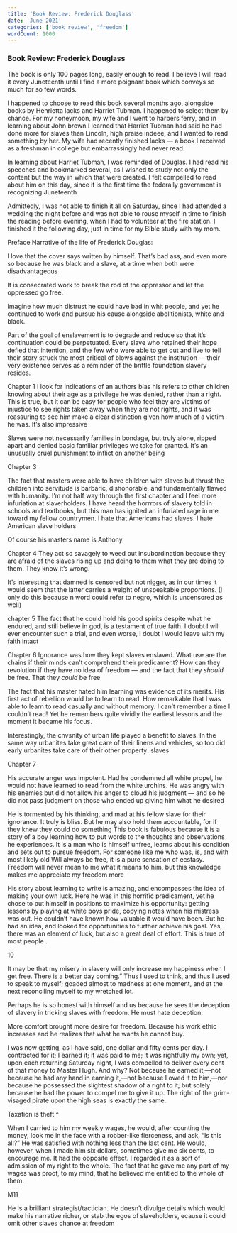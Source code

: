```yaml
---
title: 'Book Review: Frederick Douglass'
date: 'June 2021'
categories: ['book review', 'freedom']
wordCount: 1000
---
```


### Book Review: Frederick Douglass


The book is only 100 pages long, easily enough to read. I believe I will read it every Juneteenth until I find a more poignant book which conveys so much for so few words. 

I happened to choose to read this book several months ago, alongside books by Henrietta lacks and Harriet Tubman. I happened to select them by chance. For my honeymoon, my wife and I went to harpers ferry, and in learning about John brown I learned that Harriet Tubman had said he had done more for slaves than Lincoln, high praise indeee, and I wanted to read something by her. My wife had recently finished lacks — a book I received as a freshman in college but embarrassingly had never read.

In learning about Harriet Tubman, I was reminded of Douglas. I had read his speeches and bookmarked several, as I wished to study not only the content but the way in which that were created. I felt compelled to read about him on this day, since it is the first time the  federally government is recognizing Juneteenth

Admittedly, I was not able to finish it all on Saturday, since I had attended a wedding the night before and was not able to rouse myself in time to finish the reading before evening, when I had to volunteer at the fire station. I finished it the following day, just in time for my Bible study with my mom.

 
Preface
Narrative of the life of Frederick Douglas:

I love that the cover says written by himself. That’s bad ass, and even more so because he was black and a slave, at a time when both were disadvantageous 

It is consecrated work to break the rod of the oppressor and let the oppressed go free.

Imagine how much distrust he could have bad in whit people, and yet he continued to work and pursue his cause alongside abolitionists, white and black.

Part of the goal of enslavement is to degrade and reduce so that it’s continuation could be perpetuated. Every slave who retained their hope defied that intention, and the few who were able to get out and live to tell their story struck the most critical of blows against the institution — their very existence serves as a reminder of the brittle foundation slavery resides. 

Chapter 1
I look for indications of an authors bias his refers to other children knowing about their age as a privilege he was denied, rather than a right. This is true, but it can be easy for people who feel they are victims of injustice to see rights taken away when they are not rights, and it was reassuring to see him make a clear distinction given how much of a victim he was. It’s also impressive 

Slaves were not necessarily families in bondage, but truly alone, ripped apart and denied basic familiar privileges we take for granted. It’s an unusually cruel punishment to inflict on another being

Chapter 3

The fact that masters were able to have children with slaves but thrust the children into servitude is barbaric, dishonorable, and fundamentally flawed with humanity. I’m not half way through the first chapter and I feel more infuriation at slaverholders. I have heard the horrrors of slavery told in schools and textbooks, but this man has ignited an infuriated rage in me toward my fellow countrymen. I hate that Americans had slaves. I hate American slave holders

Of course his masters name is Anthony 

Chapter 4
They act so savagely to weed out insubordination because they are afraid of the slaves rising up and doing to them what they are doing to them. They know it’s wrong. 

It’s interesting that damned is censored but not nigger, as in our times it would seem that the latter carries a weight of unspeakable proportions. (I only do this because n word could refer to negro, which is uncensored as well)

chapter 5
The fact that he could hold his good spirits despite what he endured, and still believe in god, is a testament of true faith. I doubt I will ever encounter such a trial, and even worse, I doubt I would leave with my faith intact

Chapter 6
Ignorance was how they kept slaves enslaved. What use are the chains if their minds can’t comprehend their predicament? How can they revolution if they have no idea of freedom — and the fact that they _should_ be free. That they _could_ be free

The fact that his master hated him learning was evidence of its merits. His first act of rebellion would be to learn to read. How remarkable that I was able to learn to read casually and without memory. I can’t remember a time I couldn’t read! Yet he remembers quite vividly the earliest lessons and the moment it became his focus. 

Interestingly, the cnvsnity of urban life played a benefit to slaves. In the same way urbanites take great care of their linens and vehicles, so too did early urbanites take care of their other property: slaves

Chapter 7

His accurate anger was impotent. Had he condemned all white propel, he would not have learned to read from the white urchins. He was angry with his enemies but did not allow his anger to cloud his judgment — and so he did not pass judgment on those who ended up giving him what he desired

He is tormented by his thinking, and mad at his fellow slave for their ignorance. It truly is bliss. But he may also hold them accountable, for if they knew they could do something 
This book is fabulous  because it is a story of a boy learning how to put words to the thoughts and observations he experiences. It is a man who is himself unfree, learns about his condition and sets out to pursue freedom. For someone like me who was, is, and with most likely old Will always be free, it is a pure sensation of ecstasy. Freedom will never mean to me what it means to him, but this knowledge makes me appreciate my freedom more

His story about learning to write is amazing, and encompasses the idea of making your own luck. Here he was in this horrific predicament, yet he chose to put himself in positions to maximize his opportunity: getting lessons by playing at white boys pride, copying notes when his mistress was out. He couldn’t have known how valuable it would have been. But he had an idea, and looked for opportunities to further achieve his goal. Yes, there was an element of luck, but also a great deal of effort. This is true of most people .

10

It may be that my misery in slavery will only increase my happiness when I get free. There is a better day coming.”
Thus I used to think, and thus I used to speak to myself; goaded almost to madness at one moment, and at the next reconciling myself to my wretched lot.

Perhaps he is so honest with himself and us because he sees the deception of slavery in tricking slaves with freedom. He must hate deception.  

More comfort brought more desire for freedom. Because his work ethic increases and he realizes that what he wants he cannot buy.

I was now getting, as I have said, one dollar and fifty cents per day. I contracted for it; I earned it; it was paid to me; it was rightfully my own; yet, upon each returning Saturday night, I was compelled to deliver every cent of that money to Master Hugh. And why? Not because he earned it,—not because he had any hand in earning it,—not because I owed it to him,—nor because he possessed the slightest shadow of a right to it; but solely because he had the power to compel me to give it up. The right of the grim-visaged pirate upon the high seas is exactly the same. 

Taxation is theft ^

When I carried to him my weekly wages, he would, after counting the money, look me in the face with a robber-like fierceness, and ask, “Is this all?” He was satisfied with nothing less than the last cent. He would, however, when I made him six dollars, sometimes give me six cents, to encourage me. It had the opposite effect. I regarded it as a sort of admission of my right to the whole. The fact that he gave me any part of my wages was proof, to my mind, that he believed me entitled to the whole of them. 



M11

He is a brilliant strategist/tactician. He doesn’t divulge details which would make his narrative richer, or stab the egos of slaveholders,  ecause it could omit other slaves chance at freedom
